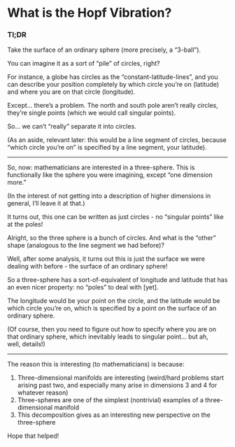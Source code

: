 # What is the Hopf Vibration?

### Tl;DR
Take the surface of an ordinary sphere (more precisely, a “3-ball”).

You can imagine it as a sort of “pile” of circles, right?

For instance, a globe has circles as the “constant-latitude-lines”, and you can describe your position completely by which circle you’re on (latitude) and where you are on that circle (longitude).

Except… there’s a problem. The north and south pole aren’t really circles, they’re single points (which we would call singular points).

So… we can’t “really” separate it into circles.

(As an aside, relevant later: this would be a line segment of circles, because “which circle you’re on” is specified by a line segment, your latitude).

---

So, now: mathematicians are interested in a three-sphere. This is functionally like the sphere you were imagining, except “one dimension more.”

(In the interest of not getting into a description of higher dimensions in general, I’ll leave it at that.)

It turns out, this one can be written as just circles - no “singular points” like at the poles!

Alright, so the three sphere is a bunch of circles. And what is the “other” shape (analogous to the line segment we had before)?

Well, after some analysis, it turns out this is just the surface we were dealing with before - the surface of an ordinary sphere!

So a three-sphere has a sort-of-equivalent of longitude and latitude that has an even nicer property: no “poles” to deal with [yet].

The longitude would be your point on the circle, and the latitude would be which circle you’re on, which is specified by a point on the surface of an ordinary sphere.

(Of course, then you need to figure out how to specify where you are on that ordinary sphere, which inevitably leads to singular point… but ah, well, details!)

---

The reason this is interesting (to mathematicians) is because:

1. Three-dimensional manifolds are interesting (weird/hard problems start arising past two, and especially many arise in dimensions 3 and 4 for whatever reason)
2. Three-spheres are one of the simplest (nontrivial) examples of a three-dimensional manifold
3. This decomposition gives as an interesting new perspective on the three-sphere

Hope that helped!